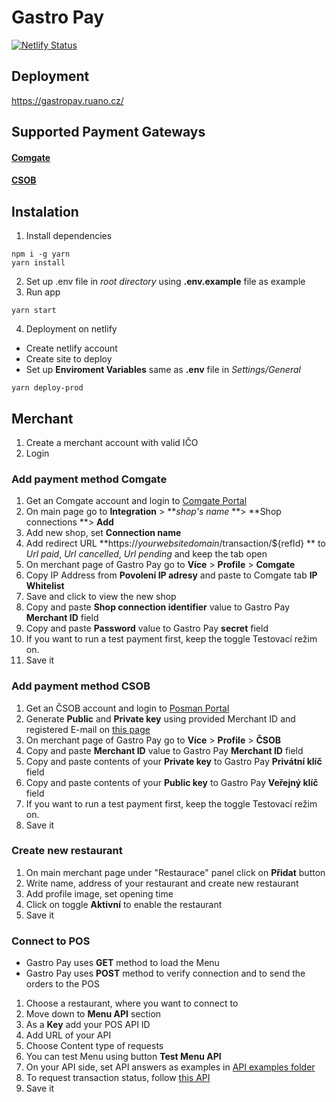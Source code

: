 # Gastro Pay

[![Netlify Status](https://api.netlify.com/api/v1/badges/4d432be8-de4f-4c1d-b14f-0c5c64e7c5c7/deploy-status)](https://app.netlify.com/sites/gastropay/deploys)

## Deployment

https://gastropay.ruano.cz/

## Supported Payment Gateways

#### [Comgate](https://help.comgate.cz/docs/en/protokol-api-en 'Comgate')

#### [CSOB](https://github.com/csob/paymentgateway 'CSOB')

## Instalation

1. Install dependencies

```
npm i -g yarn
yarn install
```

2. Set up .env file in _root directory_ using **.env.example** file as example
3. Run app

```
yarn start
```

4. Deployment on netlify

- Create netlify account
- Create site to deploy
- Set up **Enviroment Variables** same as **.env** file in _Settings/General_

```
yarn deploy-prod
```

## Merchant

1. Create a merchant account with valid IČO
2. Login

### Add payment method Comgate

1. Get an Comgate account and login to
   [Comgate Portal](https://portal.comgate.cz/ 'Comgate Portal')
2. On main page go to **Integration** > **_shop's name_ **> **Shop connections
   **> **Add**
3. Add new shop, set **Connection name**
4. Add redirect URL **https:&#8203;//_yourwebsitedomain_/transaction/${refId} **
   to _Url paid_, _Url cancelled_, _Url pending_ and keep the tab open
5. On merchant page of Gastro Pay go to **Více** > **Profile** > **Comgate**
6. Copy IP Address from **Povolení IP adresy** and paste to Comgate tab **IP
   Whitelist**
7. Save and click to view the new shop
8. Copy and paste **Shop connection identifier** value to Gastro Pay **Merchant
   ID** field
9. Copy and paste **Password** value to Gastro Pay **secret** field
10. If you want to run a test payment first, keep the toggle Testovací režim on.
11. Save it

### Add payment method CSOB

1. Get an ČSOB account and login to
   [Posman Portal](https://posman.csob.cz/ 'Posman Portal')
2. Generate **Public** and **Private key** using provided Merchant ID and
   registered E-mail on
   [this page](https://platebnibrana.csob.cz/keygen/ 'this page')
3. On merchant page of Gastro Pay go to **Více** > **Profile** > **ČSOB**
4. Copy and paste **Merchant ID** value to Gastro Pay **Merchant ID** field
5. Copy and paste contents of your **Private key** to Gastro Pay **Privátní
   klíč** field
6. Copy and paste contents of your **Public key** to Gastro Pay **Veřejný klíč**
   field
7. If you want to run a test payment first, keep the toggle Testovací režim on.
8. Save it

### Create new restaurant

1. On main merchant page under "Restaurace" panel click on **Přidat** button
2. Write name, address of your restaurant and create new restaurant
3. Add profile image, set opening time
4. Click on toggle **Aktivní** to enable the restaurant
5. Save it

### Connect to POS

- Gastro Pay uses **GET** method to load the Menu
- Gastro Pay uses **POST** method to verify connection and to send the orders to
  the POS

1. Choose a restaurant, where you want to connect to
2. Move down to **Menu API** section
3. As a **Key** add your POS API ID
4. Add URL of your API
5. Choose Content type of requests
6. You can test Menu using button **Test Menu API**
7. On your API side, set API answers as examples in
   [API examples folder](https://github.com/luckykiet/gastropay/tree/main/examples 'API examples folder')
8. To request transaction status, follow
   [this API](https://app.swaggerhub.com/apis/luckykiet/GastroPay/1.0.0 'this API')
9. Save it

